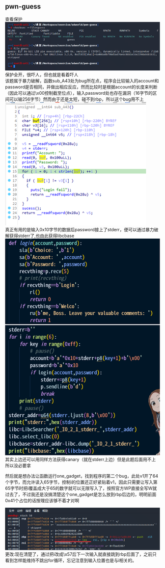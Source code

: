 ## pwn-guess
查看保护  
![](./pics/checksec.png)
保护全开，很吓人，但也就是看着吓人  
该题属于暴力破解，函数sub_A43处为bug所在点，程序会比较输入的account和password是否相同，并做出相应反应，然而比较时是根据account的长度来判断（因此可以通过\x00控制截至位点），输入password处也存在漏洞（16字节的区间可以输256字节）然而由于还是太短，碰不到rbp，所以这个bug用不上  
![](./pics/bug.png)  
真正有用的是输入0x10字节的数据后password接上了stderr，便可以通过暴力破解获得stderr了,也由此获得libcbase  
![](./pics/login.png)
![](./pics/libcbase.png)
其实上边还可以用同样方法获得canary（就在stderr上边）但是此题后面用不上所以没必要拿  

然后就是想办法让函数运行one_gadget，找到程序的第二个bug，此处v1开了64个字节，而允许读入65字节，控制i的位置还正好紧贴着v1，因此只需要让写入第65字节时把i覆盖成大于65的数字就可以无限写入了，按照官方WP直接全写W就过去了，不过我还是没搞清楚这个one_gadget是怎么放到rbp后边的，明明前面0x41个占位的话按理应该够不着才对啊  

![](./pics/put_gadget.png)
更改:现在清楚了，通过把i改成\x57后下一次输入就直接跳到rbp后面了，之前只看到怎样能维持不跳出for循环，忘记注意到输入位置也是与i相关的。